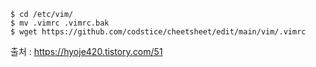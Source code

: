 ```
$ cd /etc/vim/
$ mv .vimrc .vimrc.bak
$ wget https://github.com/codstice/cheetsheet/edit/main/vim/.vimrc
```

출처 : https://hyoje420.tistory.com/51
